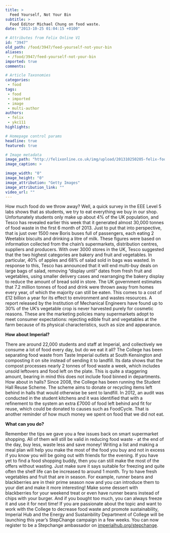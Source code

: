 ```yaml
---
title: >
  Feed Yourself, Not Your Bin
subtitle: >
  Food Editor Michael Chung on food waste.
date: "2013-10-25 01:04:15 +0100"

# Attributes from Felix Online V1
id: "3947"
old_path: /food/3947/feed-yourself-not-your-bin
aliases:
 - /food/3947/feed-yourself-not-your-bin
imported: true
comments:

# Article Taxonomies
categories:
 - food
tags:
 - food
 - imported
 - image
 - multi-author
authors:
 - felix
 - ykc111
highlights:

# Homepage control params
headline: true
featured: true

# Image metadata
image_path: "http://felixonline.co.uk/img/upload/201310250205-felix-food_foodwaste.jpg"
image_caption: >

image_width: "0"
image_height: "0"
image_attribution: "Getty Images"
image_attribution_link: ""
video_url: ""
---
```


How much food do we throw away? Well, a quick survey in the EEE Level 5 labs shows that as students, we try to eat everything we buy in our shop. Unfortunately students only make up about 4% of the UK population, and Tesco has revealed earlier this week that it generated almost 30,000 tonnes of food waste in the first 6 month of 2013. Just to put that into perspective, that is just over 1500 new Boris buses full of passengers, each eating 2 Weetabix biscuits and drinking a litre of milk.
 These figures were based on information collected from the chain’s supermarkets, distribution centres, suppliers and producers. With over 3000 stores in the UK, Tesco suggested that the two highest categories are bakery and fruit and vegetables. In particular, 40% of apples and 68% of salad sold in bags was wasted.
 In response to this, Tesco has announced that it will end multi-buy deals on large bags of salad, removing “display until” dates from fresh fruit and vegetables, using smaller delivery cases and rearranging the bakery display to reduce the amount of bread sold in store.
 The UK government estimates that 7.2 million tonnes of food and drink were thrown away from homes every year, of which the majority can still be eaten. This comes to a cost of £12 billion a year for its effect to environment and wastes resources. A report released by the Institution of Mechanical Engineers have found up to 30% of the UK’s vegetable crop is never harvested purely for cosmetic reasons. These are the marketing policies many supermarkets adopt to meet consumer expectations: rejecting edible fruit and vegetables at the farm because of its physical characteristics, such as size and appearance.

__How about Imperial?__

There are around 22,000 students and staff at Imperial, and collectively we consume a lot of food every day, but do we eat it all? The College has been separating food waste from Taste Imperial outlets at South Kensington and composting it on site instead of sending it to landfill. Its data shows that the compost processes nearly 2 tonnes of food waste a week, which includes unsold leftovers and food left on the plate. This is quite a staggering amount, bearing in mind this does not include food binned in departments.
 How about in halls? Since 2008, the College has been running the Student Hall Reuse Scheme. The scheme aims to donate or recycling items left behind in halls that would otherwise be sent to landfill. In 2012, an audit was conducted in the student kitchens and it was identified that with a refinement to the system an extra £7000 of food left behind and fit for reuse, which could be donated to causes such as FoodCycle. That is another reminder of how much money we spent on food that we did not eat.

__What can you do?__

Remember the tips we gave you a few issues back on smart supermarket shopping. All of them will still be valid in reducing food waste - at the end of the day, buy less, waste less and save money! Writing a list and making a meal plan will help you make the most of the food you buy and not in excess if you know you will be going out with friends for the evening.
 If you have yet to find a food shopping buddy, then you can still make the most of the offers without wasting. Just make sure it says suitable for freezing and quite often the shelf life can be increased to around 1 month.
 Try to have fresh vegetables and fruit that are in season. For example, runner beans and blackberries are in their prime season now and you can introduce them to your diet and make it more interesting! Make some dessert with blackberries for your weekend treat or even have runner beans instead of chips with your burger. And if you bought too much, you can always freeze it and use it for next time!
 If you are passionate about the topic and want to work with the College to decrease food waste and promote sustainability, Imperial Hub and the Energy and Sustainbility Department of College will be launching this year’s StepChange campaign in a few weeks. You can now register to be a Stepchange ambassador on [imperialhub.org/stepchange](http://imperialhub.org/stepchange).
